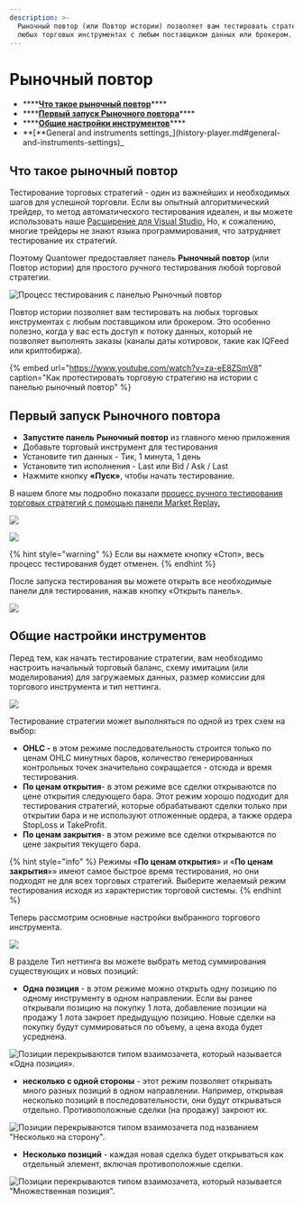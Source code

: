 ```yaml
---
description: >-
  Рыночный повтор (или Повтор истории) позволяет вам тестировать стратегии на
  любых торговых инструментах с любым поставщиком данных или брокером.
---
```


# Рыночный повтор

* \*\*\*\*[**Что такое рыночный повтор**](history-player.md#chto-takoe-rynochnyi-povtor)\*\*\*\*
* \*\*\*\*[**Первый запуск Рыночного повтора**](history-player.md#pervyi-zapusk-rynochnogo-povtora)\*\*\*\*
* \*\*\*\*[**Общие настройки инструментов**](history-player.md#obshie-nastroiki-instrumentov)\*\*\*\*
* **\[**General and instruments settings_\]\(history-player.md\#general-and-instruments-settings\)_

## Что такое рыночный повтор

Тестирование торговых стратегий - один из важнейших и необходимых шагов для успешной торговли. Если вы опытный алгоритмический трейдер, то метод автоматического тестирования идеален, и вы можете использовать наше [Расширение для Visual Studio.](https://help.quantower.com.ru/quantower-algo/installing-visual-studio) Но, к сожалению, многие трейдеры не знают языка программирования, что затрудняет тестирование их стратегий.

Поэтому Quantower предоставляет панель **Рыночный повтор** \(или Повтор истории\) для простого ручного тестирования любой торговой стратегии.

![&#x41F;&#x440;&#x43E;&#x446;&#x435;&#x441;&#x441; &#x442;&#x435;&#x441;&#x442;&#x438;&#x440;&#x43E;&#x432;&#x430;&#x43D;&#x438;&#x44F; &#x441; &#x43F;&#x430;&#x43D;&#x435;&#x43B;&#x44C;&#x44E; &#x420;&#x44B;&#x43D;&#x43E;&#x447;&#x43D;&#x44B;&#x439; &#x43F;&#x43E;&#x432;&#x442;&#x43E;&#x440;](../.gitbook/assets/history-player.png)

Повтор истории позволяет вам тестировать на любых торговых инструментах с любым поставщиком или брокером. Это особенно полезно, когда у вас есть доступ к потоку данных, который не позволяет выполнять заказы \(каналы даты котировок, такие как IQFeed или криптобиржа\).

{% embed url="https://www.youtube.com/watch?v=za-eE8ZSmV8" caption="Как протестировать торговую стратегию на истории с панелью рыночный повтор" %}

## Первый запуск Рыночного повтора

* **Запустите панель** **Рыночный повтор** из главного меню приложения
* Добавьте торговый инструмент для тестирования
* Установите тип данных - Тик, 1 минута, 1 день
* Установите тип исполнения - Last или Bid / Ask / Last
* Нажмите кнопку **«Пуск»**, чтобы начать тестирование.

В нашем блоге мы подробно показали [процесс ручного тестирования торговых стратегий с помощью панели Market Replay.](https://www.quantower.com/blog/software-for-manual-backtesting-a-brief-review-of-history-player-plugin)

![](../.gitbook/assets/menyu-rynochnyi-povtor.png)

![](../.gitbook/assets/obshii-vid-rynochnogo-povtora-s-osnovnymi-nastroikami.png)

{% hint style="warning" %}
Если вы нажмете кнопку «Стоп», весь процесс тестирования будет отменен.
{% endhint %}

После запуска тестирования вы можете открыть все необходимые панели для тестирования, нажав кнопку «Открыть панель».

![](../.gitbook/assets/vizualizaciya-povtora.gif)

## Общие настройки инструментов

Перед тем, как начать тестирование стратегии, вам необходимо настроить начальный торговый баланс, схему имитации \(или моделирования\) для загружаемых данных, размер комиссии для торгового инструмента и тип неттинга.

![](../.gitbook/assets/skhema-modelirovaniya.png)

Тестирование стратегии может выполняться по одной из трех схем на выбор:

* **OHLC -** в этом режиме последовательность строится только по ценам OHLC минутных баров, количество генерированных контрольных точек значительно сокращается - отсюда и время тестирования.
* **По ценам открытия**- в этом режиме все сделки открываются по цене открытия следующего бара. Этот режим хорошо подходит для тестирования стратегий, которые обрабатывают сделки только при открытии бара и не используют отложенные ордера, а также ордера StopLoss и TakeProfit.
* **По ценам закрытия**- в этом режиме все сделки открываются по цене закрытия текущего бара.

{% hint style="info" %}
Режимы «**По ценам открытия**» и «**По ценам закрытия**»» имеют самое быстрое время тестирования, но они подходят не для всех торговых стратегий. Выберите желаемый режим тестирования исходя из характеристик торговой системы.
{% endhint %}

Теперь рассмотрим основные настройки выбранного торгового инструмента.

![](../.gitbook/assets/tip-nettinga.png)

В разделе Тип неттинга вы можете выбрать метод суммирования существующих и новых позиций:

* **Одна позиция** - в этом режиме можно открыть одну позицию по одному инструменту в одном направлении. Если вы ранее открывали позицию на покупку 1 лота, добавление позиции на продажу 1 лота закроет предыдущую позицию. Новые сделки на покупку будут суммироваться по объему, а цена входа будет усреднена.

![&#x41F;&#x43E;&#x437;&#x438;&#x446;&#x438;&#x438; &#x43F;&#x435;&#x440;&#x435;&#x43A;&#x440;&#x44B;&#x432;&#x430;&#x44E;&#x442;&#x441;&#x44F; &#x442;&#x438;&#x43F;&#x43E;&#x43C; &#x432;&#x437;&#x430;&#x438;&#x43C;&#x43E;&#x437;&#x430;&#x447;&#x435;&#x442;&#x430;, &#x43A;&#x43E;&#x442;&#x43E;&#x440;&#x44B;&#x439; &#x43D;&#x430;&#x437;&#x44B;&#x432;&#x430;&#x435;&#x442;&#x441;&#x44F; &#xAB;&#x41E;&#x434;&#x43D;&#x430; &#x43F;&#x43E;&#x437;&#x438;&#x446;&#x438;&#x44F;&#xBB;.](../.gitbook/assets/orders-matching-mode-one-position.gif)

* **несколько с одной стороны** - этот режим позволяет открывать много разных позиций в одном направлении. Например, открывая несколько позиций в последовательности, они будут открываться отдельно. Противоположные сделки \(на продажу\) закроют их.

![&#x41F;&#x43E;&#x437;&#x438;&#x446;&#x438;&#x438; &#x43F;&#x435;&#x440;&#x435;&#x43A;&#x440;&#x44B;&#x432;&#x430;&#x44E;&#x442;&#x441;&#x44F; &#x442;&#x438;&#x43F;&#x43E;&#x43C; &#x432;&#x437;&#x430;&#x438;&#x43C;&#x43E;&#x437;&#x430;&#x447;&#x435;&#x442;&#x430; &#x43F;&#x43E;&#x434; &#x43D;&#x430;&#x437;&#x432;&#x430;&#x43D;&#x438;&#x435;&#x43C; &quot;&#x41D;&#x435;&#x441;&#x43A;&#x43E;&#x43B;&#x44C;&#x43A;&#x43E; &#x43D;&#x430; &#x441;&#x442;&#x43E;&#x440;&#x43E;&#x43D;&#x443;&quot;.](../.gitbook/assets/orders-matching-mode-multiple-per-side.gif)

* **Несколько позиций** - каждая новая сделка будет открываться как отдельный элемент, включая противоположные сделки.

![&#x41F;&#x43E;&#x437;&#x438;&#x446;&#x438;&#x438; &#x43F;&#x435;&#x440;&#x435;&#x43A;&#x440;&#x44B;&#x432;&#x430;&#x44E;&#x442;&#x441;&#x44F; &#x442;&#x438;&#x43F;&#x43E;&#x43C; &#x432;&#x437;&#x430;&#x438;&#x43C;&#x43E;&#x437;&#x430;&#x447;&#x435;&#x442;&#x430;, &#x43A;&#x43E;&#x442;&#x43E;&#x440;&#x44B;&#x439; &#x43D;&#x430;&#x437;&#x44B;&#x432;&#x430;&#x435;&#x442;&#x441;&#x44F; &quot;&#x41C;&#x43D;&#x43E;&#x436;&#x435;&#x441;&#x442;&#x432;&#x435;&#x43D;&#x43D;&#x430;&#x44F; &#x43F;&#x43E;&#x437;&#x438;&#x446;&#x438;&#x44F;&quot;.](../.gitbook/assets/orders-matching-mode-multiple-positions.gif)

